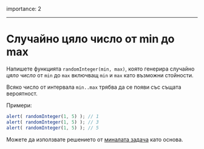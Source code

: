 importance: 2

---

# Случайно цяло число от min до max

Напишете функцията `randomInteger(min, max)`, която генерира случайно *цяло число* от `min` до `max` включващ `min` и `max` като възможни стойности.

Всяко число от интервала `min..max` трябва да се появи със същата вероятност.

Примери:

```js
alert( randomInteger(1, 5) ); // 1
alert( randomInteger(1, 5) ); // 3
alert( randomInteger(1, 5) ); // 5
```

Можете да използвате решението от [миналата задача](info:task/random-min-max) като основа.
